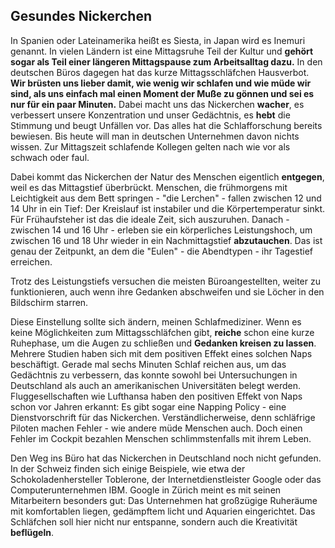 ## Gesundes Nickerchen

In Spanien oder Lateinamerika heißt es Siesta, in Japan wird es Inemuri genannt. In vielen Ländern ist eine Mittagsruhe Teil der Kultur und **gehört sogar als Teil einer längeren Mittagspause zum Arbeitsalltag dazu.** In den deutschen Büros dagegen hat das kurze Mittagsschläfchen Hausverbot. **Wir brüsten uns lieber damit, wie wenig wir schlafen und wie müde wir sind, als uns einfach mal einen Moment der Muße zu gönnen und sei es nur für ein paar Minuten.** Dabei macht uns das Nickerchen **wacher**, es verbessert unsere Konzentration und unser Gedächtnis, es **hebt** die Stimmung und beugt Unfällen vor. Das alles hat die Schlafforschung bereits bewiesen. Bis heute will man in deutschen Unternehmen davon nichts wissen. Zur Mittagszeit schlafende Kollegen gelten nach wie vor als schwach oder faul.

Dabei kommt das Nickerchen der Natur des Menschen eigentlich **entgegen**, weil es das Mittagstief überbrückt. Menschen, die frühmorgens mit Leichtigkeit aus dem Bett springen - "die Lerchen" - fallen zwischen 12 und 14 Uhr in ein Tief: Der Kreislauf ist instabiler und die Körpertemperatur sinkt. Für Frühaufsteher ist das die ideale Zeit, sich auszuruhen. Danach - zwischen 14 und 16 Uhr - erleben sie ein körperliches Leistungshoch, um zwischen 16 und 18 Uhr wieder in ein Nachmittagstief **abzutauchen**. Das ist genau der Zeitpunkt, an dem die "Eulen" - die Abendtypen - ihr Tagestief erreichen.

Trotz des Leistungstiefs versuchen die meisten Büroangestellten, weiter zu funktionieren, auch wenn ihre Gedanken abschweifen und sie Löcher in den Bildschirm starren.

Diese Einstellung sollte sich ändern, meinen Schlafmediziner. Wenn es keine Möglichkeiten zum Mittagsschläfchen gibt, **reiche** schon eine kurze Ruhephase, um die Augen zu schließen und **Gedanken kreisen zu lassen**. Mehrere Studien haben sich mit dem positiven Effekt eines solchen Naps beschäftigt. Gerade mal sechs Minuten Schlaf reichen aus, um das Gedächtnis zu verbessern, das konnte sowohl bei Untersuchungen in Deutschland als auch an amerikanischen Universitäten belegt werden. Fluggesellschaften wie Lufthansa haben den positiven Effekt von Naps schon vor Jahren erkannt: Es gibt sogar eine Napping Policy - eine Dienstvorschrift für das Nickerchen. Verständlicherweise, denn schläfrige Piloten machen Fehler - wie andere müde Menschen auch. Doch einen Fehler im Cockpit bezahlen Menschen schlimmstenfalls mit ihrem Leben.

Den Weg ins Büro hat das Nickerchen in Deutschland noch nicht gefunden. In der Schweiz finden sich einige Beispiele, wie etwa der Schokoladenhersteller Toblerone, der Internetdienstleister Google oder das Computerunternehmen IBM. Google in Zürich meint es mit seinen Mitarbeitern besonders gut: Das Unternehmen hat großzügige Ruheräume mit komfortablen liegen, gedämpftem licht und Aquarien eingerichtet. Das Schläfchen soll hier nicht nur entspanne, sondern auch die Kreativität **beflügeln**.
